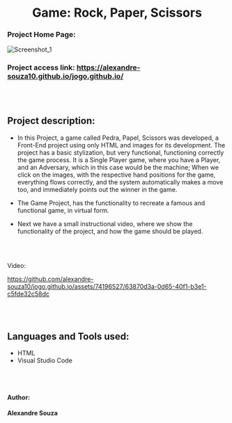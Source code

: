 <h1 align="center"> Game: Rock, Paper, Scissors </h1>

### Project Home Page: 
![Screenshot_1](https://github.com/alexandre-souza10/jogo.github.io/assets/74196527/a1a60edf-b261-42ce-91c9-3c1e09240abe)

### Project access link: https://alexandre-souza10.github.io/jogo.github.io/
<br></br>

## Project description:
- In this Project, a game called Pedra, Papel, Scissors was developed, a Front-End project using only HTML and images for its development.
The project has a basic stylization, but very functional, functioning correctly the game process. It is a Single Player game, where you have a Player, and an Adversary, which in this case would be the machine;
When we click on the images, with the respective hand positions for the game, everything flows correctly, and the system automatically makes a move too, and immediately points out the winner in the game.

- The Game Project, has the functionality to recreate a famous and functional game, in virtual form.

- Next we have a small instructional video, where we show the functionality of the project, and how the game should be played.

<br></br>

Video:

https://github.com/alexandre-souza10/jogo.github.io/assets/74196527/63870d3a-0d65-40f1-b3e1-c5fde32c58dc

<br></br>

## Languages ​​and Tools used:
- HTML
- Visual Studio Code

<br></br>

#### Author: 
**Alexandre Souza**
